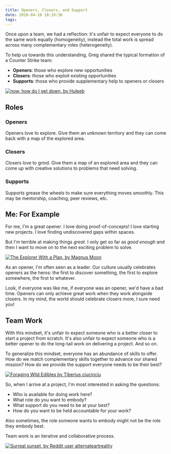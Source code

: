```yaml
---
title: Openers, Closers, and Support
date: 2018-04-10 18:19:30
tags:
---
```


Once upon a team, we had a reflection: it's unfair to expect everyone to do the same work equally (homogeneity), instead the total work is spread across many complementary roles (heterogeneity).

To help us towards this understanding, Greg shared the typical formation of a Counter Strike team:

- **Openers**: those who explore new opportunities
- **Closers**: those who exploit existing opportunities
- **Supports**: those who provide supplementary help to openers or closers

[![now, how do I get down, by Huleeb](/openers-closers-and-support/now-how-do-i-get-down-by-huleeb.jpg)](https://www.reddit.com/r/ImaginaryMindscapes/comments/16lumyb/now_how_do_i_get_down_by_huleeb/)

## Roles

### Openers

Openers love to explore. Give them an unknown territory and they can come back with a map of the explored area.

### Closers

Closers love to grind. Give them a map of an explored area and they can come up with creative solutions to problems that need solving.

### Supports

Supports grease the wheels to make sure everything moves smoothly. This may be mentorship, coaching, peer reviews, etc.

## Me: For Example

For me, I'm a great opener. I love doing proof-of-concepts! I love starting new projects. I love finding undiscovered gaps within spaces.

But I'm terrible at making things _great_. I only get so far as _good enough_ and then I want to move on to the next exciting problem to solve.

[![The Explorer With a Plan, by Magnus Moon](/openers-closers-and-support/magnus-moon-the-explorer-with-a-plan.jpg)](https://www.reddit.com/r/ImaginaryMindscapes/comments/zkrxyc/the_explorer_with_a_plan_magnus_moon_digital/)

As an opener, I'm often seen as a leader. Our culture usually celebrates openers as the heros: the first to discover something, the first to explore somewhere, the first to whatever.

Look, if everyone was like me, if everyone was an opener, we'd have a bad time. Openers can only achieve great work when they work alongside closers. In my mind, the world should celebrate closers more, I sure need you!

## Team Work

With this mindset, it's unfair to expect someone who is a better closer to start a project from scratch. It's also unfair to expect someone who is a better opener to do the long-tail work on delivering a project. And so on.

To generalize this mindset, everyone has an abundance of skills to offer. How do we match complementary skills together to advance our shared mission? How do we provide the support everyone needs to be their best?

[![Foraging Wild Edibles by Tiberius ciucinciu](/openers-closers-and-support/tiberius-ciucinciu-foraging-wild-edibles.jpg)](https://www.artstation.com/artwork/5vdNDz)

So, when I arrive at a project, I'm most interested in asking the questions:

- Who is available for doing work here?
- What role do you want to embody?
- What support do you need to be at your best?
- How do you want to be held accountable for your work?

Also sometimes, the role someone wants to embody might not be the role they embody best.

Team work is an iterative and collaborative process.

[![Surreal sunset, by Reddit user alternateartreality](/openers-closers-and-support/alternateartreality-surreal-sunset.jpg)](https://www.reddit.com/r/ImaginaryMindscapes/comments/uro8wt/surreal_sunset/)
